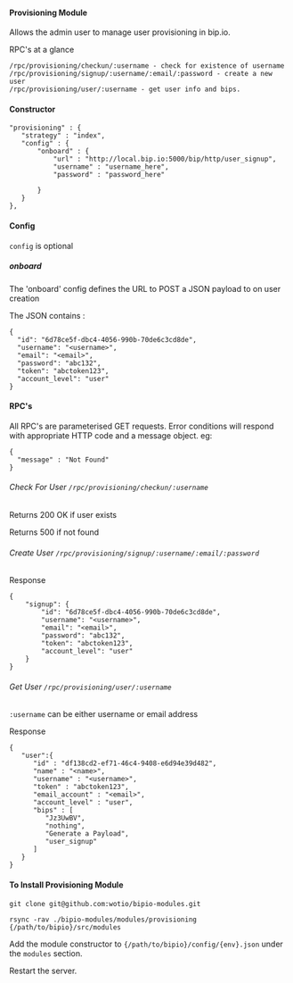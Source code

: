#### Provisioning Module

  Allows the admin user to manage user provisioning in bip.io.
  
  RPC's at a glance 

    /rpc/provisioning/checkun/:username - check for existence of username
    /rpc/provisioning/signup/:username/:email/:password - create a new user
    /rpc/provisioning/user/:username - get user info and bips.

#### Constructor

 ```
"provisioning" : {
    "strategy" : "index",
    "config" : {
        "onboard" : {
            "url" : "http://local.bip.io:5000/bip/http/user_signup",
            "username" : "username_here",
            "password" : "password_here"

        }
    }
},
 ```

#### Config

`config` is optional

##### onboard

The 'onboard' config defines the URL to POST a JSON payload to on user creation

The JSON contains :

```
{
  "id": "6d78ce5f-dbc4-4056-990b-70de6c3cd8de",
  "username": "<username>",
  "email": "<email>",
  "password": "abc132",
  "token": "abctoken123",
  "account_level": "user"
}
```

#### RPC's

All RPC's are parameterised GET requests.  Error conditions will respond with appropriate HTTP code and a message object.  eg:

```
{
  "message" : "Not Found"
}
```

###### Check For User `/rpc/provisioning/checkun/:username`

Returns 200 OK if user exists

Returns 500 if not found

###### Create User `/rpc/provisioning/signup/:username/:email/:password`

Response

```
{
    "signup": {
        "id": "6d78ce5f-dbc4-4056-990b-70de6c3cd8de",
        "username": "<username>",
        "email": "<email>",
        "password": "abc132",
        "token": "abctoken123",
        "account_level": "user"
    }
}
```

###### Get User `/rpc/provisioning/user/:username`

`:username` can be either username or email address

Response

```
{
   "user":{
      "id" : "df138cd2-ef71-46c4-9408-e6d94e39d482",
      "name" : "<name>",
      "username" : "<username>",
      "token" : "abctoken123",
      "email_account" : "<email>",
      "account_level" : "user",
      "bips" : [
         "Jz3UwBV",
         "nothing",
         "Generate a Payload",
         "user_signup"
      ]
   }
}
```

#### To Install Provisioning Module

`git clone git@github.com:wotio/bipio-modules.git`

`rsync -rav ./bipio-modules/modules/provisioning {/path/to/bipio}/src/modules`

Add the module constructor to `{/path/to/bipio}/config/{env}.json` under the `modules` section.

Restart the server.
